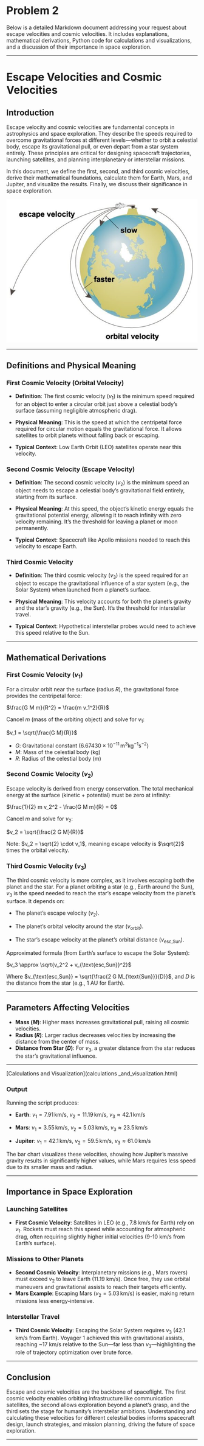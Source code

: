 # Problem 2
Below is a detailed Markdown document addressing your request about escape velocities and cosmic velocities. It includes explanations, mathematical derivations, Python code for calculations and visualizations, and a discussion of their importance in space exploration.

---

# Escape Velocities and Cosmic Velocities

## Introduction
Escape velocity and cosmic velocities are fundamental concepts in astrophysics and space exploration. They describe the speeds required to overcome gravitational forces at different levels—whether to orbit a celestial body, escape its gravitational pull, or even depart from a star system entirely. These principles are critical for designing spacecraft trajectories, launching satellites, and planning interplanetary or interstellar missions.

In this document, we define the first, second, and third cosmic velocities, derive their mathematical foundations, calculate them for Earth, Mars, and Jupiter, and visualize the results. Finally, we discuss their significance in space exploration.

![Escape Velocities and Cosmic Velocities](escapevelocity-7909050.jpg)

---

## Definitions and Physical Meaning

### First Cosmic Velocity (Orbital Velocity)

- **Definition**: The first cosmic velocity ($v_1$) is the minimum speed required for an object to enter a circular orbit just above a celestial body’s surface (assuming negligible atmospheric drag).

- **Physical Meaning**: This is the speed at which the centripetal force required for circular motion equals the gravitational force. It allows satellites to orbit planets without falling back or escaping.

- **Typical Context**: Low Earth Orbit (LEO) satellites operate near this velocity.

### Second Cosmic Velocity (Escape Velocity)

- **Definition**: The second cosmic velocity ($v_2$) is the minimum speed an object needs to escape a celestial body’s gravitational field entirely, starting from its surface.

- **Physical Meaning**: At this speed, the object’s kinetic energy equals the gravitational potential energy, allowing it to reach infinity with zero velocity remaining. It’s the threshold for leaving a planet or moon permanently.

- **Typical Context**: Spacecraft like Apollo missions needed to reach this velocity to escape Earth.

### Third Cosmic Velocity

- **Definition**: The third cosmic velocity ($v_3$) is the speed required for an object to escape the gravitational influence of a star system (e.g., the Solar System) when launched from a planet’s surface.

- **Physical Meaning**: This velocity accounts for both the planet’s gravity and the star’s gravity (e.g., the Sun). It’s the threshold for interstellar travel.

- **Typical Context**: Hypothetical interstellar probes would need to achieve this speed relative to the Sun.

---

## Mathematical Derivations

### First Cosmic Velocity ($v_1$)
For a circular orbit near the surface (radius $R$), the gravitational force provides the centripetal force:

$\frac{G M m}{R^2} = \frac{m v_1^2}{R}$

Cancel $m$ (mass of the orbiting object) and solve for $v_1$:

$v_1 = \sqrt{\frac{G M}{R}}$

- $G$: Gravitational constant ($6.67430 \times 10^{-11} \, \text{m}^3 \text{kg}^{-1} \text{s}^{-2}$)
- $M$: Mass of the celestial body (kg)
- $R$: Radius of the celestial body (m)

### Second Cosmic Velocity ($v_2$)
Escape velocity is derived from energy conservation. The total mechanical energy at the surface (kinetic + potential) must be zero at infinity:

$\frac{1}{2} m v_2^2 - \frac{G M m}{R} = 0$

Cancel $m$ and solve for $v_2$:

$v_2 = \sqrt{\frac{2 G M}{R}}$

Note: $v_2 = \sqrt{2} \cdot v_1$, meaning escape velocity is $\sqrt{2}$ times the orbital velocity.

### Third Cosmic Velocity ($v_3$)
The third cosmic velocity is more complex, as it involves escaping both the planet and the star. For a planet orbiting a star (e.g., Earth around the Sun), $v_3$ is the speed needed to reach the star’s escape velocity from the planet’s surface. It depends on:

- The planet’s escape velocity ($v_2$).

- The planet’s orbital velocity around the star ($v_{\text{orbit}}$).

- The star’s escape velocity at the planet’s orbital distance ($v_{\text{esc,Sun}}$).

Approximated formula (from Earth’s surface to escape the Solar System):

$v_3 \approx \sqrt{v_2^2 + v_{\text{esc,Sun}}^2}$

Where $v_{\text{esc,Sun}} = \sqrt{\frac{2 G M_{\text{Sun}}}{D}}$, and $D$ is the distance from the star (e.g., 1 AU for Earth).

---

## Parameters Affecting Velocities
- **Mass ($M$)**: Higher mass increases gravitational pull, raising all cosmic velocities.
- **Radius ($R$)**: Larger radius decreases velocities by increasing the distance from the center of mass.
- **Distance from Star ($D$)**: For $v_3$, a greater distance from the star reduces the star’s gravitational influence.

---

[Calculations and Visualization](calculations _and_visualization.html)

### Output
Running the script produces:

- **Earth**: $v_1 = 7.91 \, \text{km/s}$, $v_2 = 11.19 \, \text{km/s}$, $v_3 \approx 42.1 \, \text{km/s}$

- **Mars**: $v_1 = 3.55 \, \text{km/s}$, $v_2 = 5.03 \, \text{km/s}$, $v_3 \approx 23.5 \, \text{km/s}$

- **Jupiter**: $v_1 = 42.1 \, \text{km/s}$, $v_2 = 59.5 \, \text{km/s}$, $v_3 \approx 61.0 \, \text{km/s}$

The bar chart visualizes these velocities, showing how Jupiter’s massive gravity results in significantly higher values, while Mars requires less speed due to its smaller mass and radius.

---

## Importance in Space Exploration

### Launching Satellites
- **First Cosmic Velocity**: Satellites in LEO (e.g., 7.8 km/s for Earth) rely on $v_1$. Rockets must reach this speed while accounting for atmospheric drag, often requiring slightly higher initial velocities (9-10 km/s from Earth’s surface).

### Missions to Other Planets
- **Second Cosmic Velocity**: Interplanetary missions (e.g., Mars rovers) must exceed $v_2$ to leave Earth (11.19 km/s). Once free, they use orbital maneuvers and gravitational assists to reach their targets efficiently.
- **Mars Example**: Escaping Mars ($v_2 = 5.03 \, \text{km/s}$) is easier, making return missions less energy-intensive.

### Interstellar Travel
- **Third Cosmic Velocity**: Escaping the Solar System requires $v_3$ (42.1 km/s from Earth). Voyager 1 achieved this with gravitational assists, reaching ~17 km/s relative to the Sun—far less than $v_3$—highlighting the role of trajectory optimization over brute force.

---

## Conclusion
Escape and cosmic velocities are the backbone of spaceflight. The first cosmic velocity enables orbiting infrastructure like communication satellites, the second allows exploration beyond a planet’s grasp, and the third sets the stage for humanity’s interstellar ambitions. Understanding and calculating these velocities for different celestial bodies informs spacecraft design, launch strategies, and mission planning, driving the future of space exploration.

---
